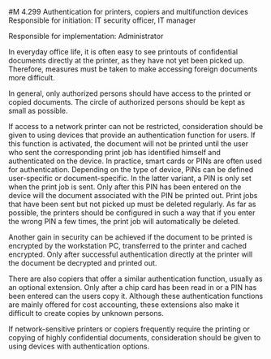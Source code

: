#M 4.299 Authentication for printers, copiers and multifunction devices
Responsible for initiation: IT security officer, IT manager

Responsible for implementation: Administrator

In everyday office life, it is often easy to see printouts of confidential documents directly at the printer, as they have not yet been picked up. Therefore, measures must be taken to make accessing foreign documents more difficult.

In general, only authorized persons should have access to the printed or copied documents. The circle of authorized persons should be kept as small as possible.

If access to a network printer can not be restricted, consideration should be given to using devices that provide an authentication function for users. If this function is activated, the document will not be printed until the user who sent the corresponding print job has identified himself and authenticated on the device. In practice, smart cards or PINs are often used for authentication. Depending on the type of device, PINs can be defined user-specific or document-specific. In the latter variant, a PIN is only set when the print job is sent. Only after this PIN has been entered on the device will the document associated with the PIN be printed out. Print jobs that have been sent but not picked up must be deleted regularly. As far as possible, the printers should be configured in such a way that if you enter the wrong PIN a few times, the print job will automatically be deleted.

Another gain in security can be achieved if the document to be printed is encrypted by the workstation PC, transferred to the printer and cached encrypted. Only after successful authentication directly at the printer will the document be decrypted and printed out.

There are also copiers that offer a similar authentication function, usually as an optional extension. Only after a chip card has been read in or a PIN has been entered can the users copy it. Although these authentication functions are mainly offered for cost accounting, these extensions also make it difficult to create copies by unknown persons.

If network-sensitive printers or copiers frequently require the printing or copying of highly confidential documents, consideration should be given to using devices with authentication options.



